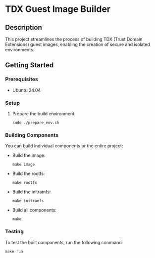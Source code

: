 # TDX Guest Image Builder

## Description
This project streamlines the process of building TDX (Trust Domain Extensions) guest images, enabling the creation of secure and isolated environments.

## Getting Started

### Prerequisites
- Ubuntu 24.04

### Setup
1. Prepare the build environment:
   ```
   sudo ./prepare_env.sh
   ```

### Building Components
You can build individual components or the entire project:

- Build the image:
  ```
  make image
  ```

- Build the rootfs:
  ```
  make rootfs
  ```

- Build the initramfs:
  ```
  make initramfs
  ```

- Build all components:
  ```
  make
  ```

### Testing
To test the built components, run the following command:
```
make run
```
